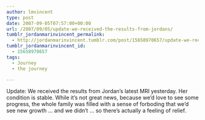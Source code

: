 ```yaml
---
author: lmvincent
type: post
date: 2007-09-05T07:57:00+00:00
url: /2007/09/05/update-we-received-the-results-from-jordans/
tumblr_jordanmarinvincent_permalink:
  - http://jordanmarinvincent.tumblr.com/post/15658970657/update-we-received-the-results-from-jordans
tumblr_jordanmarinvincent_id:
  - 15658970657
tags:
  - Journey
  - the journey

---
```

Update: We received the results from Jordan&rsquo;s latest MRI yesterday. Her condition is stable. While it&rsquo;s not great news, because we&rsquo;d love to see some progress, the whole family was filled with a sense of forboding that we&rsquo;d see new growth &hellip; and we didn&rsquo;t &hellip; so there&rsquo;s actually a feeling of relief.

<div class="blogger-post-footer">
  <img loading="lazy" width="1" height="1" src="https://blogger.googleusercontent.com/tracker/9039099668816362935-4115901460366658022?l=jordansjourney2.blogspot.com" alt="" />
</div>